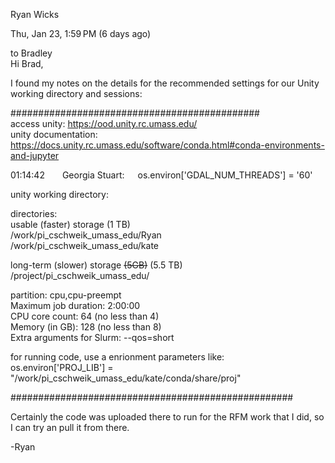 Ryan Wicks
	
Thu, Jan 23, 1:59 PM (6 days ago)
	
to Bradley  
Hi Brad,

   I found my notes on the details for the recommended settings for our Unity working directory and sessions:  

#############################################  
access unity: https://ood.unity.rc.umass.edu/  
unity documentation: https://docs.unity.rc.umass.edu/software/conda.html#conda-environments-and-jupyter  

01:14:42    Georgia Stuart:   os.environ['GDAL_NUM_THREADS'] = '60'  


unity working directory:  

directories:  
usable (faster) storage (1 TB)  
/work/pi_cschweik_umass_edu/Ryan  
/work/pi_cschweik_umass_edu/kate  


long-term (slower) storage ~~(5GB)~~ (5.5 TB)  
/project/pi_cschweik_umass_edu/  


partition: cpu,cpu-preempt  
Maximum job duration: 2:00:00  
CPU core count: 64 (no less than 4)  
Memory (in GB): 128 (no less than 8)  
Extra arguments for Slurm: --qos=short  

for running code, use a enrionment parameters like:  
os.environ['PROJ_LIB'] = "/work/pi_cschweik_umass_edu/kate/conda/share/proj"  

###################################################  

Certainly the code was uploaded there to run for the RFM work that I did, so I can try an pull it from there.  

-Ryan
